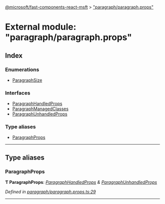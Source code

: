 [@microsoft/fast-components-react-msft](../README.md) > ["paragraph/paragraph.props"](../modules/_paragraph_paragraph_props_.md)

# External module: "paragraph/paragraph.props"

## Index

### Enumerations

* [ParagraphSize](../enums/_paragraph_paragraph_props_.paragraphsize.md)

### Interfaces

* [ParagraphHandledProps](../interfaces/_paragraph_paragraph_props_.paragraphhandledprops.md)
* [ParagraphManagedClasses](../interfaces/_paragraph_paragraph_props_.paragraphmanagedclasses.md)
* [ParagraphUnhandledProps](../interfaces/_paragraph_paragraph_props_.paragraphunhandledprops.md)

### Type aliases

* [ParagraphProps](_paragraph_paragraph_props_.md#paragraphprops)

---

## Type aliases

<a id="paragraphprops"></a>

###  ParagraphProps

**Ƭ ParagraphProps**: *[ParagraphHandledProps](../interfaces/_paragraph_paragraph_props_.paragraphhandledprops.md) & [ParagraphUnhandledProps](../interfaces/_paragraph_paragraph_props_.paragraphunhandledprops.md)*

*Defined in [paragraph/paragraph.props.ts:29](https://github.com/Microsoft/fast-dna/blob/164dd3ca/packages/fast-components-react-msft/src/paragraph/paragraph.props.ts#L29)*

___

